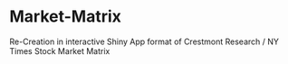 # Market-Matrix
Re-Creation in interactive Shiny App format of Crestmont Research / NY Times Stock Market Matrix
